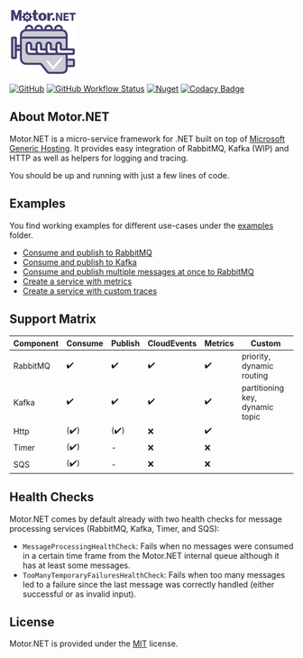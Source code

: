 ![Motor.NET Logo](./rsc/Icon_Motor_NET_128_Typo.png "Motor.NET - Drives your microservices")

[![GitHub](https://img.shields.io/github/license/GDATASoftwareAG/motornet)](https://raw.githubusercontent.com/GDATASoftwareAG/motornet/master/LICENSE)
[![GitHub Workflow Status](https://img.shields.io/github/workflow/status/GDATASoftwareAG/motornet/.NET%20Core)](https://github.com/GDATASoftwareAG/motornet/actions)
[![Nuget](https://img.shields.io/nuget/v/Motor.Extensions.Hosting)](https://www.nuget.org/packages/Motor.Extensions.Hosting/)
[![Codacy Badge](https://app.codacy.com/project/badge/Grade/f74a6fde2c2d490bb60f42590d554e1c)](https://www.codacy.com/gh/GDATASoftwareAG/motornet/dashboard?utm_source=github.com&amp;utm_medium=referral&amp;utm_content=GDATASoftwareAG/motornet&amp;utm_campaign=Badge_Grade)

## About Motor.NET

Motor.NET is a micro-service framework for .NET built on top of [Microsoft Generic Hosting](https://docs.microsoft.com/en-us/aspnet/core/fundamentals/host/generic-host?view=aspnetcore-3.1).
It provides easy integration of RabbitMQ, Kafka (WIP) and HTTP as well as helpers for logging and tracing.

You should be up and running with just a few lines of code.

## Examples

You find working examples for different use-cases under the [examples](./examples) folder.

- [Consume and publish to RabbitMQ](./examples/ConsumeAndPublishWithRabbitMQ)
- [Consume and publish to Kafka](./examples/ConsumeAndPublishWithKafka)
- [Consume and publish multiple messages at once to RabbitMQ](./examples/ConsumeAndMultiOutputPublishWithRabbitMQ)
- [Create a service with metrics](./examples/MetricsExample)
- [Create a service with custom traces](./examples/OpenTelemetryExample)

## Support Matrix

| Component | Consume | Publish | CloudEvents | Metrics | Custom |
| --- | --- | --- | --- | --- | --- |
| RabbitMQ | :heavy_check_mark: | :heavy_check_mark: | :heavy_check_mark: | :heavy_check_mark: | priority, dynamic routing |
| Kafka | :heavy_check_mark: | :heavy_check_mark: | :heavy_check_mark: | :heavy_check_mark: | partitioning key, dynamic topic |
| Http | (:heavy_check_mark:) | (:heavy_check_mark:) | :x: |:heavy_check_mark:| |
| Timer | (:heavy_check_mark:) | - | :x: | :x:| |
| SQS | (:heavy_check_mark:) | - | :x: | :x:| |

## Health Checks

Motor.NET comes by default already with two health checks for message processing services (RabbitMQ, Kafka, Timer, and SQS):

- `MessageProcessingHealthCheck`: Fails when no messages were consumed in a certain time frame from the Motor.NET internal queue although it has at least some messages.
- `TooManyTemporaryFailuresHealthCheck`: Fails when too many messages led to a failure since the last message was correctly handled (either successful or as invalid input).

## License

Motor.NET is provided under the [MIT](./LICENSE) license.
